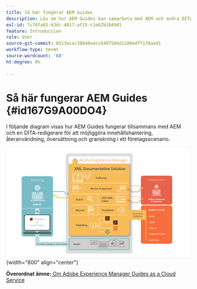 ```yaml
---
title: Så här fungerar AEM Guides
description: Läs om hur AEM Guides kan samarbeta med AEM och andra DITA-redigerare för att möjliggöra hantering, återanvändning, översättning och granskning av innehåll i ett företagsscenario.
exl-id: 7c76fa01-63dc-4017-af15-c1e62b1849d1
feature: Introduction
role: User
source-git-commit: 0513ecac38840a4cc649758bd1180edff1f8aed1
workflow-type: tm+mt
source-wordcount: '68'
ht-degree: 0%

---
```


# Så här fungerar AEM Guides {#id167G9A00DO4}

I följande diagram visas hur AEM Guides fungerar tillsammans med AEM och en DITA-redigerare för att möjliggöra innehållshantering, återanvändning, översättning och granskning i ett företagsscenario.

![](images/xml-add-on-how-it-works.png){width="800" align="center"}


**Överordnat ämne:**[ Om Adobe Experience Manager Guides as a Cloud Service](intro.md)
